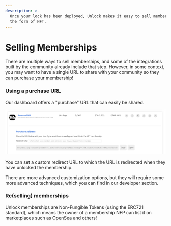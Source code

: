 ```yaml
---
description: >-
  Once your lock has been deployed, Unlock makes it easy to sell memberships in
  the form of NFT.
---
```


# Selling Memberships

There are multiple ways to sell memberships, and some of the integrations built by the community already include that step. However, in some context, you may want to have a single URL to share with your community so they can purchase your membership!

### Using a purchase URL

Our dashboard offers a "purchase" URL that can easily be shared. 

![The Purchase URL is visible on the dashboard](../.gitbook/assets/image%20%2827%29.png)

You can set a custom redirect URL to which the URL is redirected when they have unlocked the membership.

There are more advanced customization options, but they will require some more advanced techniques, which you can find in our developer section.

### Re\(selling\) memberships

Unlock memberships are Non-Fungible Tokens \(using the ERC721 standard\), which means the owner of a membership NFP can list it on marketplaces such as OpenSea and others!

